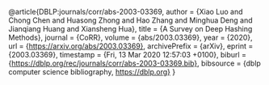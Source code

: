 @article{DBLP:journals/corr/abs-2003-03369,
  author    = {Xiao Luo and
               Chong Chen and
               Huasong Zhong and
               Hao Zhang and
               Minghua Deng and
               Jianqiang Huang and
               Xiansheng Hua},
  title     = {A Survey on Deep Hashing Methods},
  journal   = {CoRR},
  volume    = {abs/2003.03369},
  year      = {2020},
  url       = {https://arxiv.org/abs/2003.03369},
  archivePrefix = {arXiv},
  eprint    = {2003.03369},
  timestamp = {Fri, 13 Mar 2020 12:57:03 +0100},
  biburl    = {https://dblp.org/rec/journals/corr/abs-2003-03369.bib},
  bibsource = {dblp computer science bibliography, https://dblp.org}
}
